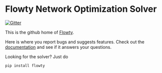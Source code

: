 # Flowty Network Optimization Solver

[![Gitter](https://badges.gitter.im/flowty/community.svg)](https://gitter.im/flowty/community)

This is the github home of [Flowty](https://flowty.ai).

Here is where you report bugs and suggests features. Check out the [documentation](https://docs.flowty.ai) and see if it answers your questions.

Looking for the solver? Just do

```sh
pip install flowty
```

